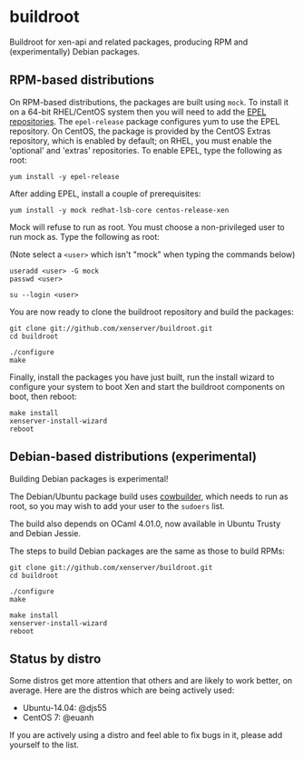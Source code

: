 buildroot
=========

Buildroot for xen-api and related packages, producing RPM and (experimentally) Debian packages.

RPM-based distributions
-----------------------

On RPM-based distributions, the packages are built using `mock`.
To install it on a 64-bit RHEL/CentOS system then you will need to add the
[EPEL repositories](http://fedoraproject.org/wiki/EPEL).   The `epel-release`
package configures yum to use the EPEL repository.   On CentOS, the package
is provided by the CentOS Extras repository, which is enabled by default;
on RHEL, you must enable the 'optional' and 'extras' repositories.   To
enable EPEL, type the following as root:

```
yum install -y epel-release
```

After adding EPEL, install a couple of prerequisites:

```
yum install -y mock redhat-lsb-core centos-release-xen
```

Mock will refuse to run as root. You must choose a non-privileged user to
run mock as. Type the following as root:

(Note select a `<user>` which isn't "mock" when typing the commands below)

```
useradd <user> -G mock
passwd <user>

su --login <user>
```

You are now ready to clone the buildroot repository and build the packages:

```
git clone git://github.com/xenserver/buildroot.git
cd buildroot

./configure
make
```

Finally, install the packages you have just built, run the install wizard to configure your system to boot Xen and start the buildroot components on boot, then reboot:
```
make install
xenserver-install-wizard
reboot
```


Debian-based distributions (experimental)
-----------------------------------------

Building Debian packages is experimental!

The Debian/Ubuntu package build uses [cowbuilder](https://wiki.debian.org/cowbuilder), which needs to run as root, so you may wish to add your user to the `sudoers` list.

The build also depends on OCaml 4.01.0, now available in Ubuntu Trusty and Debian Jessie.

The steps to build Debian packages are the same as those to build RPMs:

```
git clone git://github.com/xenserver/buildroot.git
cd buildroot

./configure
make

make install
xenserver-install-wizard
reboot
```

Status by distro
----------------

Some distros get more attention that others and are likely to work better, on average.
Here are the distros which are being actively used:

- Ubuntu-14.04: @djs55
- CentOS 7: @euanh

If you are actively using a distro and feel able to fix bugs in it, please add yourself
to the list.
